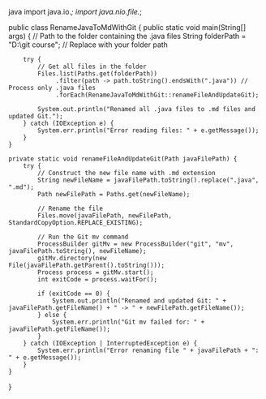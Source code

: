 java
import java.io.*;
import java.nio.file.*;

public class RenameJavaToMdWithGit {
    public static void main(String[] args) {
        // Path to the folder containing the .java files
        String folderPath = "D:\\git course"; // Replace with your folder path

        try {
            // Get all files in the folder
            Files.list(Paths.get(folderPath))
                 .filter(path -> path.toString().endsWith(".java")) // Process only .java files
                 .forEach(RenameJavaToMdWithGit::renameFileAndUpdateGit);
            
            System.out.println("Renamed all .java files to .md files and updated Git.");
        } catch (IOException e) {
            System.err.println("Error reading files: " + e.getMessage());
        }
    }

    private static void renameFileAndUpdateGit(Path javaFilePath) {
        try {
            // Construct the new file name with .md extension
            String newFileName = javaFilePath.toString().replace(".java", ".md");
            Path newFilePath = Paths.get(newFileName);

            // Rename the file
            Files.move(javaFilePath, newFilePath, StandardCopyOption.REPLACE_EXISTING);

            // Run the Git mv command
            ProcessBuilder gitMv = new ProcessBuilder("git", "mv", javaFilePath.toString(), newFileName);
            gitMv.directory(new File(javaFilePath.getParent().toString()));
            Process process = gitMv.start();
            int exitCode = process.waitFor();

            if (exitCode == 0) {
                System.out.println("Renamed and updated Git: " + javaFilePath.getFileName() + " -> " + newFilePath.getFileName());
            } else {
                System.err.println("Git mv failed for: " + javaFilePath.getFileName());
            }
        } catch (IOException | InterruptedException e) {
            System.err.println("Error renaming file " + javaFilePath + ": " + e.getMessage());
        }
    }
}
